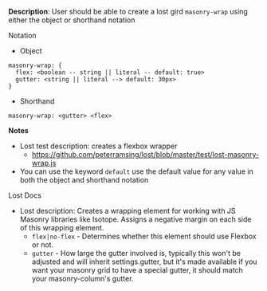 __Description__: User should be able to create a lost gird `masonry-wrap` using either the object or shorthand notation

Notation
- Object
```
masonry-wrap: {
  flex: <boolean -- string || literal -- default: true>
  gutter: <string || literal --> default: 30px>
}
```
- Shorthand
```
masonry-wrap: <gutter> <flex>
```

__Notes__

- Lost test description: creates a flexbox wrapper
    + https://github.com/peterramsing/lost/blob/master/test/lost-masonry-wrap.js
- You can use the keyword `default` use the default value for any value in both the object and shorthand notation

Lost Docs
- Lost description: Creates a wrapping element for working with JS Masonry libraries like Isotope. Assigns a negative margin on each side of this wrapping element.
    + `flex|no-flex` - Determines whether this element should use Flexbox or not.
    + `gutter` - How large the gutter involved is, typically this won't be adjusted and will inherit settings.gutter, but it's made available if you want your masonry grid to have a special gutter, it should match your masonry-column's gutter.